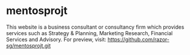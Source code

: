 # mentosprojt
This website is a business consultant or consultancy firm which provides services such as Strategy 
& Planning, Marketing Research, Financial Services and Advisory.
For preview, visit: https://github.com/razor-sg/mentosprojt.git
